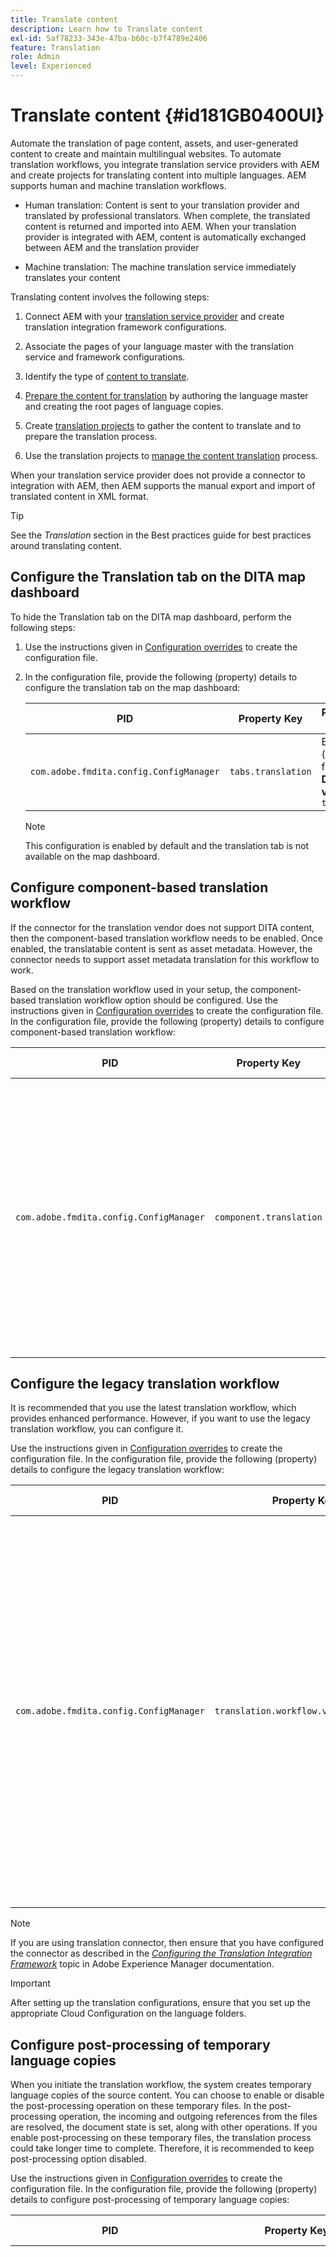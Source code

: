 ```yaml
---
title: Translate content
description: Learn how to Translate content
exl-id: 5af78233-343e-47ba-b60c-b7f4789e2406
feature: Translation
role: Admin
level: Experienced
---
```

# Translate content {#id181GB0400UI}

Automate the translation of page content, assets, and user-generated content to create and maintain multilingual websites. To automate translation workflows, you integrate translation service providers with AEM and create projects for translating content into multiple languages. AEM supports human and machine translation workflows.

-   Human translation: Content is sent to your translation provider and translated by professional translators. When complete, the translated content is returned and imported into AEM. When your translation provider is integrated with AEM, content is automatically exchanged between AEM and the translation provider

-   Machine translation: The machine translation service immediately translates your content


Translating content involves the following steps:

1.  Connect AEM with your [translation service provider](https://experienceleague.adobe.com/docs/experience-manager-cloud-service/sites/administering/reusing-content/translation/integration-framework.html?lang=en) and create translation integration framework configurations.

1.  Associate the pages of your language master with the translation service and framework configurations.

1.  Identify the type of [content to translate](https://experienceleague.adobe.com/docs/experience-manager-cloud-service/sites/administering/reusing-content/translation/rules.html?lang=en).

1.  [Prepare the content for translation](https://experienceleague.adobe.com/docs/experience-manager-cloud-service/sites/administering/reusing-content/translation/preparation.html?lang=en) by authoring the language master and creating the root pages of language copies.

1.  Create [translation projects](https://experienceleague.adobe.com/docs/experience-manager-cloud-service/sites/administering/reusing-content/translation/managing-projects.html?lang=en) to gather the content to translate and to prepare the translation process.

1.  Use the translation projects to [manage the content translation](https://experienceleague.adobe.com/docs/experience-manager-cloud-service/sites/administering/reusing-content/translation/managing-projects.html?lang=en) process.


When your translation service provider does not provide a connector to integration with AEM, then AEM supports the manual export and import of translated content in XML format.

>[!TIP]
>
> See the *Translation* section in the Best practices guide for best practices around translating content.

## Configure the Translation tab on the DITA map dashboard 

To hide the Translation tab on the DITA map dashboard, perform the following steps:

1.  Use the instructions given in [Configuration overrides](download-install-additional-config-override.md#) to create the configuration file.
1.  In the configuration file, provide the following \(property\) details to configure the translation tab on the map dashboard:

    |PID|Property Key|Property Value|
    |---|------------|--------------|
    |`com.adobe.fmdita.config.ConfigManager`|`tabs.translation`|Boolean \( true/ false\).<br> **Default value**: `true`|

    >[!NOTE]
    >
    > This configuration is enabled by default and the translation tab is not available on the map dashboard.


## Configure component-based translation workflow 

If the connector for the translation vendor does not support DITA content, then the component-based translation workflow needs to be enabled. Once enabled, the translatable content is sent as asset metadata. However, the connector needs to support asset metadata translation for this workflow to work.

Based on the translation workflow used in your setup, the component-based translation workflow option should be configured. Use the instructions given in [Configuration overrides](download-install-additional-config-override.md#) to create the configuration file. In the configuration file, provide the following \(property\) details to configure component-based translation workflow:

|PID|Property Key|Property Value|
|---|------------|--------------|
|`com.adobe.fmdita.config.ConfigManager`|`component.translation`|Boolean: <br> -   If you are using human translation, then *Disable* \( `false`\) the **Component-Based Translation Workflow** option. <br> -   If you are using machine translation, then *Enable \( `true`\)* the **Component-Based Translation Workflow** option.|



## Configure the legacy translation workflow 

It is recommended that you use the latest translation workflow, which provides enhanced performance. However, if you want to use the legacy translation workflow, you can configure it.

Use the instructions given in [Configuration overrides](download-install-additional-config-override.md#) to create the configuration file. In the configuration file, provide the following (property) details to configure the legacy translation workflow:
 



|PID|Property Key|Property Value|
|---|------------|--------------|
|`com.adobe.fmdita.config.ConfigManager`|`translation.workflow.version.legacy`|Boolean: <br> - If you use the latest translation workflow, then *Disable* \( `false`\) the **Run legacy translation workflow** option. The latest translation workflow is enabled by default. <br> -   If you use the legacy translation, then *Enable \( `true`\)* the **Run legacy translation workflow** option.|



>[!NOTE]
>
> If you are using translation connector, then ensure that you have configured the connector as described in the *[Configuring the Translation Integration Framework](https://experienceleague.adobe.com/docs/experience-manager-cloud-service/sites/administering/reusing-content/translation/integration-framework.html?lang=en)* topic in Adobe Experience Manager documentation.

>[!IMPORTANT]
>
> After setting up the translation configurations, ensure that you set up the appropriate Cloud Configuration on the language folders.

## Configure post-processing of temporary language copies 

When you initiate the translation workflow, the system creates temporary language copies of the source content. You can choose to enable or disable the post-processing operation on these temporary files. In the post-processing operation, the incoming and outgoing references from the files are resolved, the document state is set, along with other operations. If you enable post-processing on these temporary files, the translation process could take longer time to complete. Therefore, it is recommended to keep post-processing option disabled.

Use the instructions given in [Configuration overrides](download-install-additional-config-override.md#) to create the configuration file. In the configuration file, provide the following \(property\) details to configure post-processing of temporary language copies:

|PID|Property Key|Property Value|
|---|------------|--------------|
|`com.adobe.fmdita.config.ConfigManager`|`postprocess.temporary.langcopies`|Boolean: <br> -   If you do not want to run the post-processing operation on the temporary files, then *Disable* \( false\) the **Post-process language copies** option.<br> -   If you want to run the post-processing operation on the temporary files, then *Enable* \( true\) the **Post-process language copies** option.<br> **Default value**: false|
